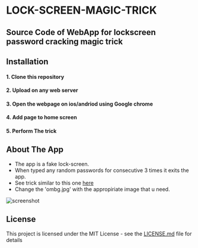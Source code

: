 # LOCK-SCREEN-MAGIC-TRICK

## Source Code of WebApp for lockscreen password cracking magic trick

## Installation
#### 1. Clone this repository
#### 2. Upload on any web server
#### 3. Open the webpage on ios/andriod using Google chrome
#### 4. Add page to home screen
#### 5. Perform The trick

## About The App
- The app is a fake lock-screen.
- When typed any random passwords for consecutive 3 times it exits the app.
- See trick similar to this one [here](https://www.youtube.com/watch?v=gVGqTmcRhGw)
- Change the 'ombg.jpg' with the appropiriate image that u need. 

![screenshot](https://raw.githubusercontent.com/omkarjc27/lockscreen-magic-trick/master/Screenshot%20from%202019-02-03%2020-44-29.png)

## License
This project is licensed under the MIT License - see the [LICENSE.md](LICENSE.md) file for details
